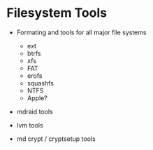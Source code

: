 # Filesystem Tools

- Formating and  tools for all major file systems
  - ext
  - btrfs
  - xfs
  - FAT
  - erofs
  - squashfs
  - NTFS
  - Apple?

- mdraid tools

- lvm tools

- md crypt / cryptsetup tools

